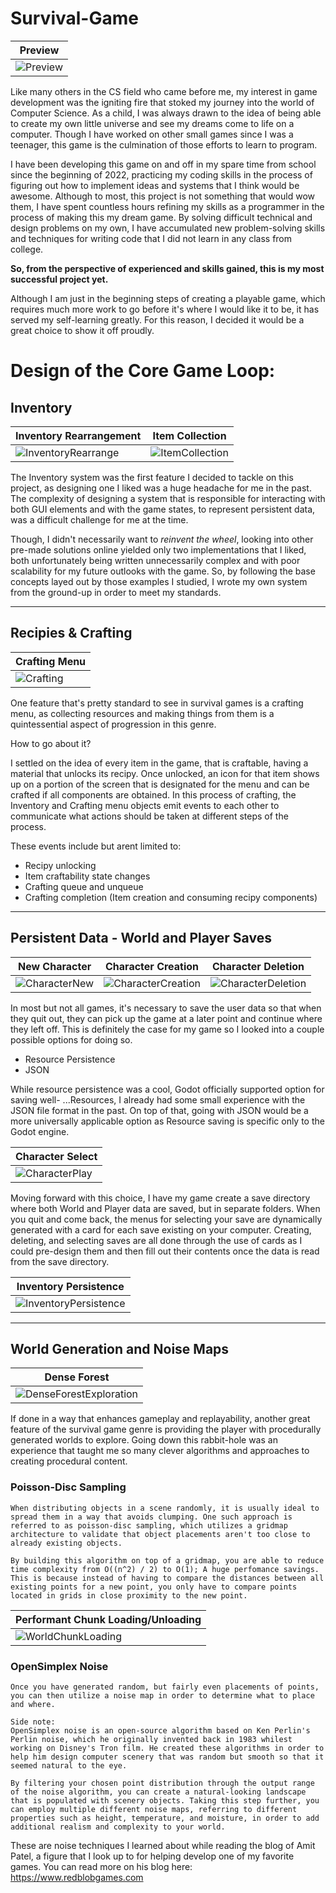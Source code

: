 # Survival-Game

|Preview|
|----|
|![Preview](https://media.discordapp.net/attachments/1044495816489967626/1067299314675761232/preview.gif)|

Like many others in the CS field who came before me, my interest in game development was the igniting fire that stoked my journey into the world of Computer Science.
As a child, I was always drawn to the idea of being able to create my own little universe and see my dreams come to life on a computer.
Though I have worked on other small games since I was a teenager, this game is the culmination of those efforts to learn to program.

I have been developing this game on and off in my spare time from school since the beginning of 2022, practicing my coding skills in the process of figuring out how to implement ideas and systems that I think would be awesome.
Although to most, this project is not something that would wow them, I have spent countless hours refining my skills as a programmer in the process of making this my dream game. By solving difficult technical and design problems on my own, I have accumulated new problem-solving skills and techniques for writing code that I did not learn in any class from college.

**So, from the perspective of experienced and skills gained, this is my most successful project yet.**

Although I am just in the beginning steps of creating a playable game, which requires much more work to go before it's where I would like it to be, it has served my self-learning greatly. For this reason, I decided it would be a great choice to show it off proudly.

# Design of the Core Game Loop:

## Inventory

|Inventory Rearrangement|Item Collection|
|----|----|
|![InventoryRearrange](https://media.discordapp.net/attachments/1044495816489967626/1067293454650064926/inventory-rearrange.gif)|![ItemCollection](https://media.discordapp.net/attachments/1044495816489967626/1067293439420538930/tree-chopping.gif)

The Inventory system was the first feature I decided to tackle on this project, as designing one I liked was a huge headache for me in the past.
The complexity of designing a system that is responsible for interacting with both GUI elements and with the game states, to represent persistent data, was a difficult challenge for me at the time.

Though, I didn't necessarily want to *reinvent the wheel*, looking into other pre-made solutions online yielded only two implementations that I liked, both unfortunately being written unnecessarily complex and with poor scalability for my future outlooks with the game.
So, by following the base concepts layed out by those examples I studied, I wrote my own system from the ground-up in order to meet my standards.

---

## Recipies & Crafting

|Crafting Menu|
|----|
|![Crafting](https://cdn.discordapp.com/attachments/1044495816489967626/1067293461897814026/crafting.gif)|

One feature that's pretty standard to see in survival games is a crafting menu, as collecting resources and making things from them is a quintessential aspect of progression in this genre.

How to go about it?

I settled on the idea of every item in the game, that is craftable, having a material that unlocks its recipy.
Once unlocked, an icon for that item shows up on a portion of the screen that is designated for the menu and can be crafted if all components are obtained.
In this process of crafting, the Inventory and Crafting menu objects emit events to each other to communicate what actions should be taken at different steps of the process.

These events include but arent limited to:

- Recipy unlocking
- Item craftability state changes
- Crafting queue and unqueue
- Crafting completion (Item creation and consuming recipy components)

---

## Persistent Data - World and Player Saves

|New Character|Character Creation|Character Deletion|
|----|----|----|
|![CharacterNew](https://cdn.discordapp.com/attachments/1044495816489967626/1067295428476940318/character-new.gif)|![CharacterCreation](https://cdn.discordapp.com/attachments/1044495816489967626/1067293407183110255/character-creation.gif)|![CharacterDeletion](https://cdn.discordapp.com/attachments/1044495816489967626/1067293431958876171/character-delete.gif)

In most but not all games, it's necessary to save the user data so that when they quit out, they can pick up the game at a later point and continue where they left off.
This is definitely the case for my game so I looked into a couple possible options for doing so.

- Resource Persistence
- JSON

While resource persistence was a cool, Godot officially supported option for saving well- ...Resources, I already had some small experience with the JSON file format in the past. On top of that, going with JSON would be a more universally applicable option as Resource saving is specific only to the Godot engine.

|Character Select|
|----|
|![CharacterPlay](https://cdn.discordapp.com/attachments/1044495816489967626/1067293422693650443/character-play.gif)|

Moving forward with this choice, I have my game create a save directory where both World and Player data are saved, but in separate folders.
When you quit and come back, the menus for selecting your save are dynamically generated with a card for each save existing on your computer.
Creating, deleting, and selecting saves are all done through the use of cards as I could pre-design them and then fill out their contents once the data is read from the save directory.

|Inventory Persistence|
|----|
|![InventoryPersistence](https://cdn.discordapp.com/attachments/1044495816489967626/1067293446437621760/inventory-persistence.gif)|

---

## World Generation and Noise Maps

|Dense Forest|
|----|
|![DenseForestExploration](https://cdn.discordapp.com/attachments/1044495816489967626/1067293476275900456/dense-forest-exploration.gif)|

If done in a way that enhances gameplay and replayability, another great feature of the survival game genre is providing the player with procedurally generated worlds to explore.
Going down this rabbit-hole was an experience that taught me so many clever algorithms and approaches to creating procedural content.

### Poisson-Disc Sampling
    
    When distributing objects in a scene randomly, it is usually ideal to spread them in a way that avoids clumping. One such approach is referred to as poisson-disc sampling, which utilizes a gridmap architecture to validate that object placements aren't too close to already existing objects. 

    By building this algorithm on top of a gridmap, you are able to reduce time complexity from O((n^2) / 2) to O(1); A huge perfomance savings. This is because instead of having to compare the distances between all existing points for a new point, you only have to compare points located in grids in close proximity to the new point.

|Performant Chunk Loading/Unloading|
|----|
|![WorldChunkLoading](https://media.discordapp.net/attachments/1044495816489967626/1067293490339381248/world-chunk-loading.gif)|

### OpenSimplex Noise

    Once you have generated random, but fairly even placements of points, you can then utilize a noise map in order to determine what to place and where.
    
    Side note:
    OpenSimplex noise is an open-source algorithm based on Ken Perlin's Perlin noise, which he originally invented back in 1983 whilest working on Disney's Tron film. He created these algorithms in order to help him design computer scenery that was random but smooth so that it seemed natural to the eye.

    By filtering your chosen point distribution through the output range of the noise algorithm, you can create a natural-looking landscape that is populated with scenery objects. Taking this step further, you can employ multiple different noise maps, referring to different properties such as height, temperature, and moisture, in order to add additional realism and complexity to your world.

These are noise techniques I learned about while reading the blog of Amit Patel, a figure that I look up to for helping develop one of my favorite games. You can read more on his blog here:
https://www.redblobgames.com
